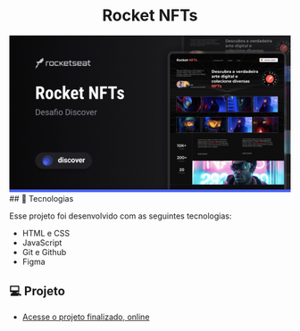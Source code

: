 <h1 align="center"> Rocket NFTs </h1>
<img src="./assets/img-demonstrativa.png"></img>
## 🚀 Tecnologias

Esse projeto foi desenvolvido com as seguintes tecnologias:

- HTML e CSS
- JavaScript
- Git e Github
- Figma

## 💻 Projeto
- [Acesse o projeto finalizado, online](https://rocketseat-rocket-nft.netlify.app)
